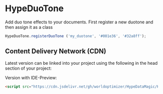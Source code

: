 # HypeDuoTone
Add duo tone effects to your documents. First register a new duotone and then assign it as a class
```javascript
HypeDuoTone.registerDuoTone ('my_duotone', '#001e36', '#32a8ff');
```


## Content Delivery Network (CDN)
Latest version can be linked into your project using the following in the head section of your project:

Version with IDE-Preview:

```html
<script src="https://cdn.jsdelivr.net/gh/worldoptimizer/HypeDataMagic/HypeDuoTone.min.js"></script>
```
